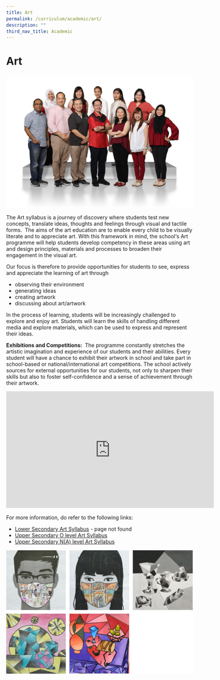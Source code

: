 ```yaml
---
title: Art
permalink: /curriculum/academic/art/
description: ""
third_nav_title: Academic
---
```

# **Art**


![](/images/Aesthetics-Craft-N-Technology-1536x1097.jpg)

The Art syllabus is a journey of discovery where students test new concepts, translate ideas, thoughts and feelings through visual and tactile forms.  The aims of the art education are to enable every child to be visually literate and to appreciate art. With this framework in mind, the school‘s Art programme will help students develop competency in these areas using art and design principles, materials and processes to broaden their engagement in the visual art.

Our focus is therefore to provide opportunities for students to see, express and appreciate the learning of art through

*   observing their environment
*   generating ideas
*   creating artwork
*   discussing about art/artwork

In the process of learning, students will be increasingly challenged to explore and enjoy art. Students will learn the skills of handling different media and explore materials, which can be used to express and represent their ideas.

**Exhibitions and Competitions:**  The programme constantly stretches the artistic imagination and experience of our students and their abilities. Every student will have a chance to exhibit their artwork in school and take part in school-based or national/international art competitions. The school actively sources for external opportunities for our students, not only to sharpen their skills but also to foster self-confidence and a sense of achievement through their artwork.

<iframe width="560" height="315" src="https://www.youtube.com/embed/2Jxwx2-flz4" title="YouTube video player" frameborder="0" allow="accelerometer; autoplay; clipboard-write; encrypted-media; gyroscope; picture-in-picture" allowfullscreen></iframe>

For more information, do refer to the following links:

*   [Lower Secondary Art Syllabus](https://www.moe.gov.sg/docs/default-source/document/education/syllabuses/arts-education/files/2009-art-teaching-and-learning-syllabus-(primary-and-lower-secondary)8b313533f22f6eceb9b0ff0000fcc945.pdf) - page not found
*   [Upper Secondary O level Art Syllabus](https://www.seab.gov.sg/docs/default-source/national-examinations/syllabus/olevel/2022syllabus/6123_y22_sy.pdf)
*   [Upper Secondary N(A) level Art Syllabus](https://www.seab.gov.sg/docs/default-source/national-examinations/syllabus/nlevel/2022syllabus/6125_y22_sy.pdf)


![](/images/ART.jpg)